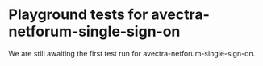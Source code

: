 # Playground tests for avectra-netforum-single-sign-on
We are still awaiting the first test run for avectra-netforum-single-sign-on.
